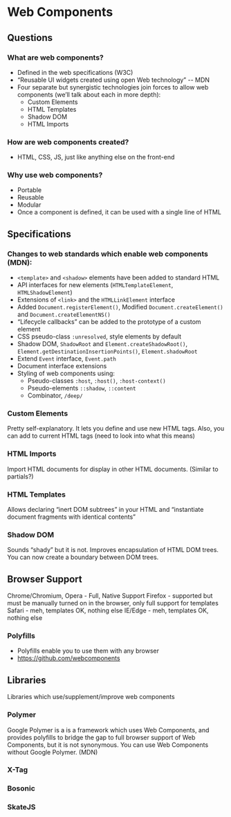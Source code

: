 # Web Components

## Questions

### What are web components?
- Defined in the web specifications (W3C)
- “Reusable UI widgets created using open Web technology” -- MDN
- Four separate but synergistic technologies join forces to allow web components (we’ll talk about each in more depth):
  - Custom Elements
  - HTML Templates
  - Shadow DOM
  - HTML Imports

### How are web components created?
- HTML, CSS, JS, just like anything else on the front-end

### Why use web components?
- Portable
- Reusable
- Modular
- Once a component is defined, it can be used with a single line of HTML

## Specifications

### Changes to web standards which enable web components (MDN):
- `<template>` and `<shadow>` elements have been added to standard HTML
- API interfaces for new elements (`HTMLTemplateElement`, `HTMLShadowElement`)
- Extensions of `<link>` and the `HTMLLinkElement` interface
- Added `Document.registerElement()`, Modified `Document.createElement()` and `Document.createElementNS()`
- “Lifecycle callbacks” can be added to the prototype of a custom element
- CSS pseudo-class `:unresolved`, style elements by default
- Shadow DOM, `ShadowRoot` and `Element.createShadowRoot()`, `Element.getDestinationInsertionPoints()`, `Element.shadowRoot`
- Extend `Event` interface, `Event.path`
- Document interface extensions
- Styling of web components using:
  - Pseudo-classes `:host`, `:host()`, `:host-context()`
  - Pseudo-elements `::shadow`, `::content`
  - Combinator, `/deep/`

### Custom Elements
Pretty self-explanatory. It lets you define and use new HTML tags. Also, you can add to current HTML tags (need to look into what this means)

### HTML Imports
Import HTML documents for display in other HTML documents. (Similar to partials?)

### HTML Templates
Allows declaring “inert DOM subtrees” in your HTML and “instantiate document fragments with identical contents”

### Shadow DOM
Sounds “shady” but it is not. Improves encapsulation of HTML DOM trees. You can now create a boundary between DOM trees.

## Browser Support
Chrome/Chromium, Opera - Full, Native Support
Firefox - supported but must be manually turned on in the browser, only full support for templates
Safari - meh, templates OK, nothing else
IE/Edge - meh, templates OK, nothing else

### Polyfills
- Polyfills enable you to use them with any browser
- https://github.com/webcomponents

## Libraries
Libraries which use/supplement/improve web components

### Polymer
Google Polymer is a is a framework which uses Web Components, and provides polyfills to bridge the gap to full browser support of Web Components, but it is not synonymous. You can use Web Components without Google Polymer. (MDN)

### X-Tag
### Bosonic
### SkateJS

